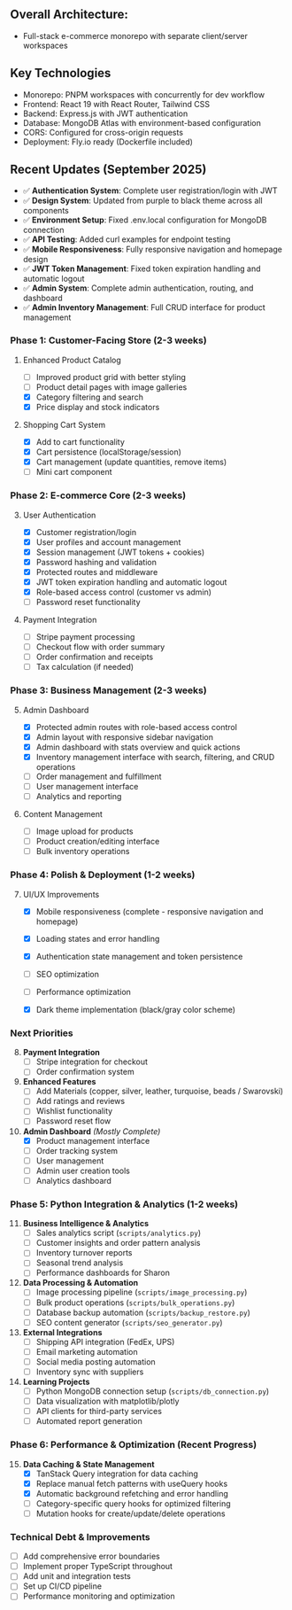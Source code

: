 ## Overall Architecture:

- Full-stack e-commerce monorepo with separate client/server workspaces

## Key Technologies

- Monorepo: PNPM workspaces with concurrently for dev workflow
- Frontend: React 19 with React Router, Tailwind CSS
- Backend: Express.js with JWT authentication
- Database: MongoDB Atlas with environment-based configuration
- CORS: Configured for cross-origin requests
- Deployment: Fly.io ready (Dockerfile included)

## Recent Updates (September 2025)

- ✅ **Authentication System**: Complete user registration/login with JWT
- ✅ **Design System**: Updated from purple to black theme across all components
- ✅ **Environment Setup**: Fixed .env.local configuration for MongoDB connection
- ✅ **API Testing**: Added curl examples for endpoint testing
- ✅ **Mobile Responsiveness**: Fully responsive navigation and homepage design
- ✅ **JWT Token Management**: Fixed token expiration handling and automatic logout
- ✅ **Admin System**: Complete admin authentication, routing, and dashboard
- ✅ **Admin Inventory Management**: Full CRUD interface for product management

### Phase 1: Customer-Facing Store (2-3 weeks)

1. Enhanced Product Catalog


    - [ ] Improved product grid with better styling
    - [ ] Product detail pages with image galleries
    - [x] Category filtering and search
    - [x] Price display and stock indicators

2. Shopping Cart System


    - [x] Add to cart functionality
    - [x] Cart persistence (localStorage/session)
    - [x] Cart management (update quantities, remove items)
    - [ ] Mini cart component

### Phase 2: E-commerce Core (2-3 weeks)

3. User Authentication


    - [x] Customer registration/login
    - [x] User profiles and account management
    - [x] Session management (JWT tokens + cookies)
    - [x] Password hashing and validation
    - [x] Protected routes and middleware
    - [x] JWT token expiration handling and automatic logout
    - [x] Role-based access control (customer vs admin)
    - [ ] Password reset functionality

4. Payment Integration


    - [ ] Stripe payment processing
    - [ ] Checkout flow with order summary
    - [ ] Order confirmation and receipts
    - [ ] Tax calculation (if needed)

### Phase 3: Business Management (2-3 weeks)

5. Admin Dashboard


    - [x] Protected admin routes with role-based access control
    - [x] Admin layout with responsive sidebar navigation
    - [x] Admin dashboard with stats overview and quick actions
    - [x] Inventory management interface with search, filtering, and CRUD operations
    - [ ] Order management and fulfillment
    - [ ] User management interface
    - [ ] Analytics and reporting

6. Content Management


    - [ ] Image upload for products
    - [ ] Product creation/editing interface
    - [ ] Bulk inventory operations

### Phase 4: Polish & Deployment (1-2 weeks)

7. UI/UX Improvements


    - [x] Mobile responsiveness (complete - responsive navigation and homepage)
    - [x] Loading states and error handling
    - [x] Authentication state management and token persistence
    - [ ] SEO optimization
    - [ ] Performance optimization
    - [x] Dark theme implementation (black/gray color scheme)


### Next Priorities

8. **Payment Integration**
    - [ ] Stripe integration for checkout
    - [ ] Order confirmation system

9. **Enhanced Features**
    - [ ] Add Materials (copper, silver, leather, turquoise, beads / Swarovski)
    - [ ] Add ratings and reviews
    - [ ] Wishlist functionality
    - [ ] Password reset flow

10. **Admin Dashboard** *(Mostly Complete)*
    - [x] Product management interface
    - [ ] Order tracking system
    - [ ] User management
    - [ ] Admin user creation tools
    - [ ] Analytics dashboard

### Phase 5: Python Integration & Analytics (1-2 weeks)

11. **Business Intelligence & Analytics**
    - [ ] Sales analytics script (`scripts/analytics.py`)
    - [ ] Customer insights and order pattern analysis
    - [ ] Inventory turnover reports
    - [ ] Seasonal trend analysis
    - [ ] Performance dashboards for Sharon

12. **Data Processing & Automation**
    - [ ] Image processing pipeline (`scripts/image_processing.py`)
    - [ ] Bulk product operations (`scripts/bulk_operations.py`)
    - [ ] Database backup automation (`scripts/backup_restore.py`)
    - [ ] SEO content generator (`scripts/seo_generator.py`)

13. **External Integrations**
    - [ ] Shipping API integration (FedEx, UPS)
    - [ ] Email marketing automation
    - [ ] Social media posting automation
    - [ ] Inventory sync with suppliers

14. **Learning Projects**
    - [ ] Python MongoDB connection setup (`scripts/db_connection.py`)
    - [ ] Data visualization with matplotlib/plotly
    - [ ] API clients for third-party services
    - [ ] Automated report generation

### Phase 6: Performance & Optimization (Recent Progress)

15. **Data Caching & State Management**
    - [x] TanStack Query integration for data caching
    - [x] Replace manual fetch patterns with useQuery hooks
    - [x] Automatic background refetching and error handling
    - [ ] Category-specific query hooks for optimized filtering
    - [ ] Mutation hooks for create/update/delete operations

### Technical Debt & Improvements

- [ ] Add comprehensive error boundaries
- [ ] Implement proper TypeScript throughout
- [ ] Add unit and integration tests
- [ ] Set up CI/CD pipeline
- [ ] Performance monitoring and optimization
